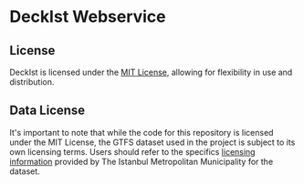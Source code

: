 # DeckIst Webservice


## License

DeckIst is licensed under the [MIT License](LICENSE), allowing for flexibility in use and distribution.

## Data License

It's important to note that while the code for this repository is licensed under the MIT License, the GTFS dataset used
in the project is subject to its own licensing terms. Users should refer to the
specifics [licensing information](https://data.ibb.gov.tr/license) provided by The Istanbul Metropolitan Municipality for
the dataset.
